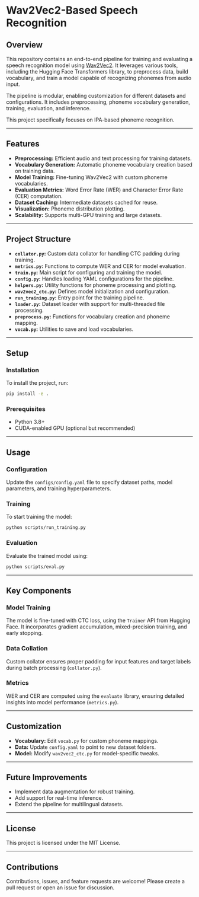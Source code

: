 # Wav2Vec2-Based Speech Recognition

## Overview

This repository contains an end-to-end pipeline for training and evaluating a speech recognition model using [Wav2Vec2]([https://huggingface.co/docs/transformers/en/model_doc/wav2vec2]). It leverages various tools, including the Hugging Face Transformers library, to preprocess data, build vocabulary, and train a model capable of recognizing phonemes from audio input.

The pipeline is modular, enabling customization for different datasets and configurations. It includes preprocessing, phoneme vocabulary generation, training, evaluation, and inference.

This project specifically focuses on IPA-based phoneme recognition.

---

## Features

- **Preprocessing:** Efficient audio and text processing for training datasets.
- **Vocabulary Generation:** Automatic phoneme vocabulary creation based on training data.
- **Model Training:** Fine-tuning Wav2Vec2 with custom phoneme vocabularies.
- **Evaluation Metrics:** Word Error Rate (WER) and Character Error Rate (CER) computation.
- **Dataset Caching:** Intermediate datasets cached for reuse.
- **Visualization:** Phoneme distribution plotting.
- **Scalability:** Supports multi-GPU training and large datasets.

---

## Project Structure

- **`collator.py`:** Custom data collator for handling CTC padding during training.
- **`metrics.py`:** Functions to compute WER and CER for model evaluation.
- **`train.py`:** Main script for configuring and training the model.
- **`config.py`:** Handles loading YAML configurations for the pipeline.
- **`helpers.py`:** Utility functions for phoneme processing and plotting.
- **`wav2vec2_ctc.py`:** Defines model initialization and configuration.
- **`run_training.py`:** Entry point for the training pipeline.
- **`loader.py`:** Dataset loader with support for multi-threaded file processing.
- **`preprocess.py`:** Functions for vocabulary creation and phoneme mapping.
- **`vocab.py`:** Utilities to save and load vocabularies.

---

## Setup

### Installation

To install the project, run:
```bash
pip install -e .
```

### Prerequisites

- Python 3.8+
- CUDA-enabled GPU (optional but recommended)

---

## Usage

### Configuration

Update the `configs/config.yaml` file to specify dataset paths, model parameters, and training hyperparameters.

### Training

To start training the model:
```bash
python scripts/run_training.py
```

### Evaluation

Evaluate the trained model using:
```bash
python scripts/eval.py
```

---

## Key Components

### Model Training

The model is fine-tuned with CTC loss, using the `Trainer` API from Hugging Face. It incorporates gradient accumulation, mixed-precision training, and early stopping.

### Data Collation

Custom collator ensures proper padding for input features and target labels during batch processing (`collator.py`).

### Metrics

WER and CER are computed using the `evaluate` library, ensuring detailed insights into model performance (`metrics.py`).

---

## Customization

- **Vocabulary:** Edit `vocab.py` for custom phoneme mappings.
- **Data:** Update `config.yaml` to point to new dataset folders.
- **Model:** Modify `wav2vec2_ctc.py` for model-specific tweaks.

---

## Future Improvements

- Implement data augmentation for robust training.
- Add support for real-time inference.
- Extend the pipeline for multilingual datasets.

---

## License

This project is licensed under the MIT License.

---

## Contributions

Contributions, issues, and feature requests are welcome! Please create a pull request or open an issue for discussion.
